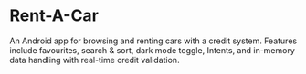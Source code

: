 # Rent-A-Car
An Android app for browsing and renting cars with a credit system. Features include favourites, search &amp; sort, dark mode toggle, Intents, and in-memory data handling with real-time credit validation.
